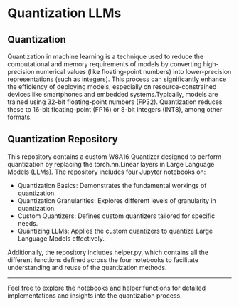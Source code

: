 # Quantization LLMs
## Quantization
Quantization in machine learning is a technique used to reduce the computational and memory requirements of models by converting high-precision numerical values (like floating-point numbers) into lower-precision representations (such as integers). This process can significantly enhance the efficiency of deploying models, especially on resource-constrained devices like smartphones and embedded systems.Typically, models are trained using 32-bit floating-point numbers (FP32). Quantization reduces these to 16-bit floating-point (FP16) or 8-bit integers (INT8), among other formats.

## Quantization Repository
This repository contains a custom W8A16 Quantizer designed to perform quantization by replacing the torch.nn.Linear layers in Large Language Models (LLMs). The repository includes four Jupyter notebooks on:
- Quantization Basics: Demonstrates the fundamental workings of quantization.
- Quantization Granularities: Explores different levels of granularity in quantization.
- Custom Quantizers: Defines custom quantizers tailored for specific needs.
- Quantizing LLMs: Applies the custom quantizers to quantize Large Language Models effectively.

Additionally, the repository includes helper.py, which contains all the different functions defined across the four notebooks to facilitate understanding and reuse of the quantization methods.

___
Feel free to explore the notebooks and helper functions for detailed implementations and insights into the quantization process.
